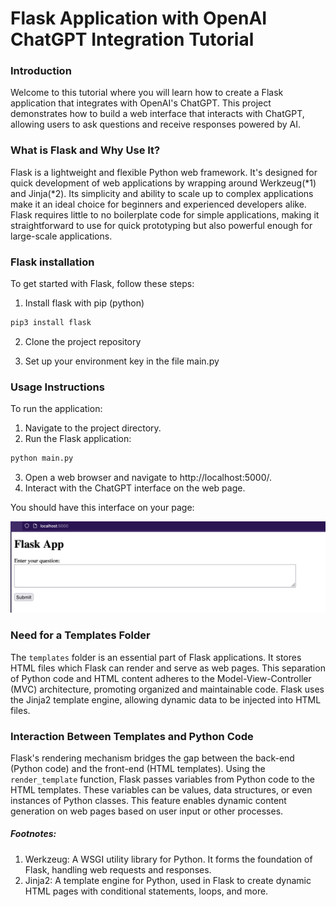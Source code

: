 # Flask Application with OpenAI ChatGPT Integration Tutorial

### Introduction

Welcome to this tutorial where you will learn how to create a Flask application that integrates with OpenAI's ChatGPT. This project demonstrates how to build a web interface that interacts with ChatGPT, allowing users to ask questions and receive responses powered by AI.

### What is Flask and Why Use It?
Flask is a lightweight and flexible Python web framework. It's designed for quick development of web applications by wrapping around Werkzeug(*1) and Jinja(\*2). Its simplicity and ability to scale up to complex applications make it an ideal choice for beginners and experienced developers alike. Flask requires little to no boilerplate code for simple applications, making it straightforward to use for quick prototyping but also powerful enough for large-scale applications.

### Flask installation

To get started with Flask, follow these steps:

1. Install flask with pip (python)
```bash
pip3 install flask
```

2. Clone the project repository

3. Set up your environment key in the file main.py

### Usage Instructions
To run the application:

1. Navigate to the project directory.
2. Run the Flask application:
```bash
python main.py
```

3. Open a web browser and navigate to http://localhost:5000/.
4. Interact with the ChatGPT interface on the web page.

You should have this interface on your page:

![Alt text](image.png)

### Need for a Templates Folder
The `templates` folder is an essential part of Flask applications. It stores HTML files which Flask can render and serve as web pages. This separation of Python code and HTML content adheres to the Model-View-Controller (MVC) architecture, promoting organized and maintainable code. Flask uses the Jinja2 template engine, allowing dynamic data to be injected into HTML files.

### Interaction Between Templates and Python Code
Flask's rendering mechanism bridges the gap between the back-end (Python code) and the front-end (HTML templates). Using the `render_template` function, Flask passes variables from Python code to the HTML templates. These variables can be values, data structures, or even instances of Python classes. This feature enables dynamic content generation on web pages based on user input or other processes.


##### Footnotes:
1. Werkzeug: A WSGI utility library for Python. It forms the foundation of Flask, handling web requests and responses.
2. Jinja2: A template engine for Python, used in Flask to create dynamic HTML pages with conditional statements, loops, and more.